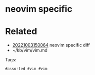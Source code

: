# neovim specific

# Related

- [20221003150064](/zet/20221003150064/README.md) neovim specific diff
- ~/kb/vim/vim.md

Tags:

    #assorted #vim #vim
